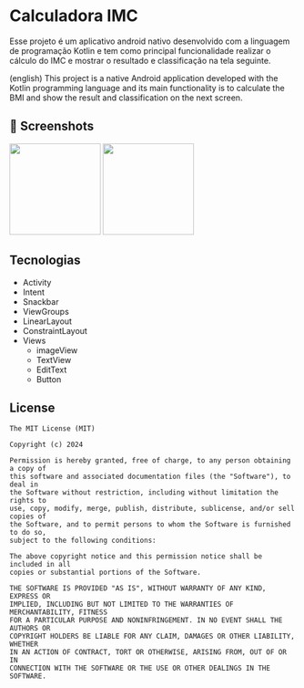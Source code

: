 # Calculadora IMC
Esse projeto é um aplicativo android nativo desenvolvido com a linguagem de programação Kotlin e tem como principal 
funcionalidade realizar o cálculo do IMC e mostrar o resultado e classificação na tela seguinte. 

(english)
This project is a native Android application developed with the Kotlin programming language
and its main functionality is to calculate the BMI and show the result and classification on the next screen.

## :camera_flash: Screenshots
<!-- You can add more screenshots here if you like -->
<img src="https://github.com/user-attachments/assets/84b60774-3a4e-4cd0-950f-a1ee771f26d7" width=160> <img src="https://github.com/user-attachments/assets/84b60774-3a4e-4cd0-950f-a1ee771f26d7" width=160/>



## Tecnologias
- Activity
- Intent
- Snackbar
- ViewGroups
- LinearLayout
- ConstraintLayout
- Views
  - imageView
  - TextView
  - EditText
  - Button

## License
```
The MIT License (MIT)

Copyright (c) 2024

Permission is hereby granted, free of charge, to any person obtaining a copy of
this software and associated documentation files (the "Software"), to deal in
the Software without restriction, including without limitation the rights to
use, copy, modify, merge, publish, distribute, sublicense, and/or sell copies of
the Software, and to permit persons to whom the Software is furnished to do so,
subject to the following conditions:

The above copyright notice and this permission notice shall be included in all
copies or substantial portions of the Software.

THE SOFTWARE IS PROVIDED "AS IS", WITHOUT WARRANTY OF ANY KIND, EXPRESS OR
IMPLIED, INCLUDING BUT NOT LIMITED TO THE WARRANTIES OF MERCHANTABILITY, FITNESS
FOR A PARTICULAR PURPOSE AND NONINFRINGEMENT. IN NO EVENT SHALL THE AUTHORS OR
COPYRIGHT HOLDERS BE LIABLE FOR ANY CLAIM, DAMAGES OR OTHER LIABILITY, WHETHER
IN AN ACTION OF CONTRACT, TORT OR OTHERWISE, ARISING FROM, OUT OF OR IN
CONNECTION WITH THE SOFTWARE OR THE USE OR OTHER DEALINGS IN THE SOFTWARE.
```
